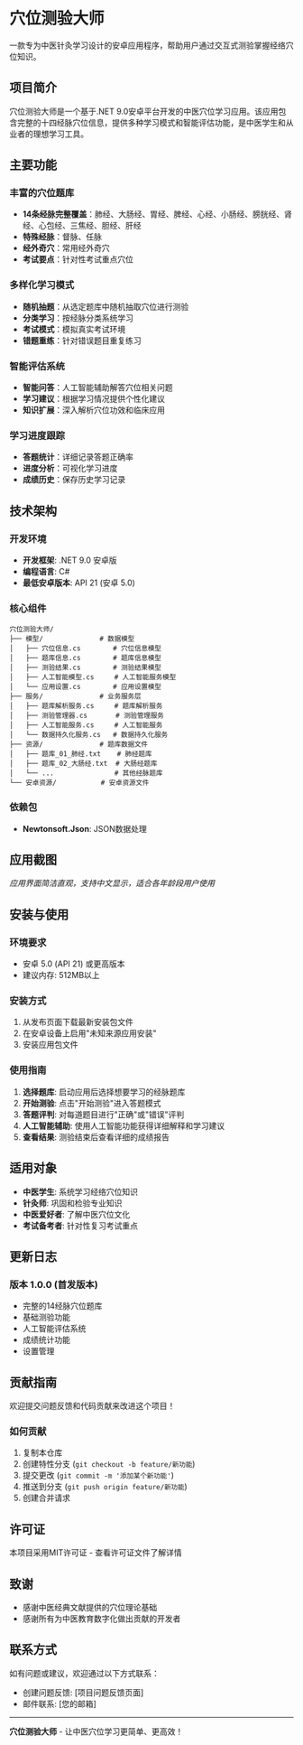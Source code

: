 # 穴位测验大师

一款专为中医针灸学习设计的安卓应用程序，帮助用户通过交互式测验掌握经络穴位知识。

## 项目简介

穴位测验大师是一个基于.NET 9.0安卓平台开发的中医穴位学习应用。该应用包含完整的十四经脉穴位信息，提供多种学习模式和智能评估功能，是中医学生和从业者的理想学习工具。

## 主要功能

### 丰富的穴位题库
- **14条经脉完整覆盖**：肺经、大肠经、胃经、脾经、心经、小肠经、膀胱经、肾经、心包经、三焦经、胆经、肝经
- **特殊经脉**：督脉、任脉
- **经外奇穴**：常用经外奇穴
- **考试要点**：针对性考试重点穴位

### 多样化学习模式
- **随机抽题**：从选定题库中随机抽取穴位进行测验
- **分类学习**：按经脉分类系统学习
- **考试模式**：模拟真实考试环境
- **错题重练**：针对错误题目重复练习

### 智能评估系统
- **智能问答**：人工智能辅助解答穴位相关问题
- **学习建议**：根据学习情况提供个性化建议
- **知识扩展**：深入解析穴位功效和临床应用

### 学习进度跟踪
- **答题统计**：详细记录答题正确率
- **进度分析**：可视化学习进度
- **成绩历史**：保存历史学习记录

## 技术架构

### 开发环境
- **开发框架**: .NET 9.0 安卓版
- **编程语言**: C#
- **最低安卓版本**: API 21 (安卓 5.0)

### 核心组件
```
穴位测验大师/
├── 模型/              # 数据模型
│   ├── 穴位信息.cs        # 穴位信息模型
│   ├── 题库信息.cs        # 题库信息模型
│   ├── 测验结果.cs        # 测验结果模型
│   ├── 人工智能模型.cs     # 人工智能服务模型
│   └── 应用设置.cs        # 应用设置模型
├── 服务/              # 业务服务层
│   ├── 题库解析服务.cs     # 题库解析服务
│   ├── 测验管理器.cs       # 测验管理服务
│   ├── 人工智能服务.cs     # 人工智能服务
│   └── 数据持久化服务.cs   # 数据持久化服务
├── 资源/              # 题库数据文件
│   ├── 题库_01_肺经.txt    # 肺经题库
│   ├── 题库_02_大肠经.txt  # 大肠经题库
│   └── ...               # 其他经脉题库
└── 安卓资源/           # 安卓资源文件
```

### 依赖包
- **Newtonsoft.Json**: JSON数据处理

## 应用截图

*应用界面简洁直观，支持中文显示，适合各年龄段用户使用*

## 安装与使用

### 环境要求
- 安卓 5.0 (API 21) 或更高版本
- 建议内存: 512MB以上

### 安装方式
1. 从发布页面下载最新安装包文件
2. 在安卓设备上启用"未知来源应用安装"
3. 安装应用包文件

### 使用指南
1. **选择题库**: 启动应用后选择想要学习的经脉题库
2. **开始测验**: 点击"开始测验"进入答题模式
3. **答题评判**: 对每道题目进行"正确"或"错误"评判
4. **人工智能辅助**: 使用人工智能功能获得详细解释和学习建议
5. **查看结果**: 测验结束后查看详细的成绩报告

## 适用对象

- **中医学生**: 系统学习经络穴位知识
- **针灸师**: 巩固和检验专业知识
- **中医爱好者**: 了解中医穴位文化
- **考试备考者**: 针对性复习考试重点

## 更新日志

### 版本 1.0.0 (首发版本)
- 完整的14经脉穴位题库
- 基础测验功能
- 人工智能评估系统
- 成绩统计功能
- 设置管理

## 贡献指南

欢迎提交问题反馈和代码贡献来改进这个项目！

### 如何贡献
1. 复制本仓库
2. 创建特性分支 (`git checkout -b feature/新功能`)
3. 提交更改 (`git commit -m '添加某个新功能'`)
4. 推送到分支 (`git push origin feature/新功能`)
5. 创建合并请求

## 许可证

本项目采用MIT许可证 - 查看许可证文件了解详情

## 致谢

- 感谢中医经典文献提供的穴位理论基础
- 感谢所有为中医教育数字化做出贡献的开发者

## 联系方式

如有问题或建议，欢迎通过以下方式联系：

- 创建问题反馈: [项目问题反馈页面]
- 邮件联系: [您的邮箱]

---

**穴位测验大师** - 让中医穴位学习更简单、更高效！